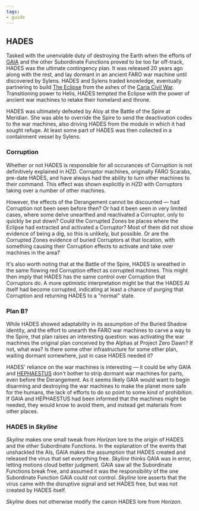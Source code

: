 ```yaml
---
tags:
- guide
---
```


## HADES

Tasked with the unenviable duty of destroying the Earth when the efforts of [GAIA](205-gaia.md) and the other Subordinate Functions proved to be too far off-track, HADES was the ultimate contingency plan.
It was released 20 years ago along with the rest, and lay dormant in an ancient FARO war machine until discovered by Sylens.
HADES and Sylens traded knowledge, eventually partnering to build [The Eclipse](345-eclipse.md) from the ashes of the [Carja Civil War](320-shadow-carja.md).
Transitioning power to Helis, HADES tempted the Eclipse with the power of ancient war machines to retake their homeland and throne.

HADES was ultimately defeated by Aloy at the Battle of the Spire at Meridian.
She was able to override the Spire to send the deactivation codes to the war machines, also driving HADES from the module in which it had sought refuge.
At least some part of HADES was then collected in a containment vessel by Sylens.

### Corruption

Whether or not HADES is responsible for all occurances of Corruption is not definitively explained in _HZD_.
Corruptor machines, originally FARO Scarabs, pre-date HADES, and have always had the ability to turn other machines to their command.
This effect was shown explicitly in _HZD_ with Corruptors taking over a number of other machines.

However, the effects of the Derangement cannot be discounted — had Corruption not been seen before then?
Or had it been seen in very limited cases, where some delve unearthed and reactivated a Corruptor, only to quickly be put down?
Could the Corrupted Zones be places where the Eclipse had extracted and activated a Corruptor?
Most of them did not show evidence of being a dig, so this is unlikely, but possible.
Or are the Corrupted Zones evidence of buried Corruptors at that location, with something causing their Corruption effects to activate and take over machines in the area?

It's also worth noting that at the Battle of the Spire, HADES is wreathed in the same flowing red Corruption effect as corrupted machines.
This might then imply that HADES has the same control over Corruption that Corruptors do.
A more optimistic interpretation might be that the HADES AI itself had become corrupted, indicating at least a chance of purging that Corruption and returning HADES to a "normal" state.

### Plan B?

While HADES showed adaptability in its assumption of the Buried Shadow identity, and the effort to unearth the FARO war machines to carve a way to the Spire, that plan raises an interesting question: was activating the war machines the original plan conceived by the Alphas at Project Zero Dawn?
If not, what was?
Is there some other infrastructure for some other plan, waiting dormant somewhere, just in case HADES needed it?

HADES' reliance on the war machines is interesting — it could be why GAIA and [HEPHAESTUS](215-hephaestus.md) don't bother to strip dormant war machines for parts, even before the Derangement.
As it seems likely GAIA would want to begin disarming and destroying the war machines to make the planet more safe for the humans, the lack of efforts to do so point to some kind of prohibition.
If GAIA and HEPHAESTUS had been informed that the machines might be needed, they would know to avoid them, and instead get materials from other places.

### HADES in _Skyline_

_Skyline_ makes one small tweak from _Horizon_ lore to the origin of HADES and the other Subordinate Functions.
In the explanation of the events that unshackled the AIs, GAIA makes the assumption that HADES created and released the virus that set everything free.
_Skyline_ thinks GAIA was in error, letting motions cloud better judgment.
GAIA saw all the Subordinate Functions break free, and assumed it was the responsibility of the one Subordinate Function GAIA could not control.
_Skyline_ lore asserts that the virus came with the disruptive signal and set HADES free, but was not created by HADES itself.

_Skyline_ does not otherwise modify the canon HADES lore from _Horizon_. 

